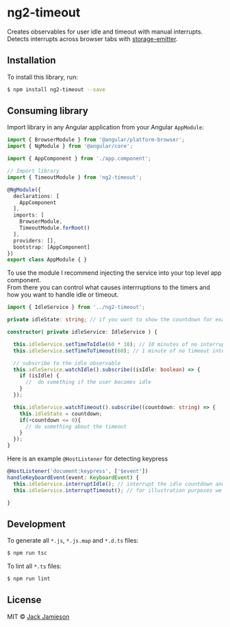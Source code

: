 # ng2-timeout
Creates observables for user idle and timeout with manual interrupts.  Detects interrupts across browser tabs with [storage-emitter](https://github.com/alekseykulikov/storage-emitter).

## Installation

To install this library, run:

```bash
$ npm install ng2-timeout --save
```

## Consuming library

Import library in any Angular application from your Angular `AppModule`:

```typescript
import { BrowserModule } from '@angular/platform-browser';
import { NgModule } from '@angular/core';

import { AppComponent } from './app.component';

// Import library
import { TimeoutModule } from 'ng2-timeout';

@NgModule({
  declarations: [
    AppComponent
  ],
  imports: [
    BrowserModule,
    TimeoutModule.forRoot()
  ],
  providers: [],
  bootstrap: [AppComponent]
})
export class AppModule { }
```

To use the module I recommend injecting the service into your top level app component.  
From there you can control what causes interrruptions to the timers and how you want to handle idle or timeout.

```typescript
import { IdleService } from '../ng2-timeout';

private idleState: string; // if you want to show the countdown for example

constructor( private idleService: IdleService ) {

  this.idleService.setTimeToIdle(60 * 10); // 10 minutes of no interrupts will set the user to idle
  this.idleService.setTimeToTimeout(60); // 1 minute of no timeout interrupts will set the user as timed out

  // subscribe to the idle observable
  this.idleService.watchIdle().subscribe((isIdle: boolean) => {
    if (isIdle) {
      //  do something if the user becomes idle
    }
  });

  this.idleService.watchTimeout().subscribe((countdown: string) => {
    this.idleState = countdown;
    if(+countdown <= 0){
      // do something about the timeout
    }
  });
}
```

Here is an example `@HostListener` for detecting keypress

```typescript
@HostListener('document:keypress', ['$event'])
handleKeyboardEvent(event: KeyboardEvent) {
  this.idleService.interruptIdle(); // interrupt the idle countdown and reset the timer if a key was pressed
  this.idleService.interruptTimeout(); // for illustration purposes we can also reset the timeout when a key is pressed

}
```



## Development

To generate all `*.js`, `*.js.map` and `*.d.ts` files:

```bash
$ npm run tsc
```

To lint all `*.ts` files:

```bash
$ npm run lint
```

## License

MIT © [Jack Jamieson](mailto:jack.jamieson@doh.nj.gov)
